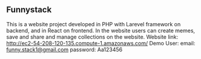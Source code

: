 
## Funnystack

This is a website project developed in PHP with Larevel framework on backend, and in React on frontend.
In the website users can create memes, save and share and manage collections on the website.
Website link: http://ec2-54-208-120-135.compute-1.amazonaws.com/
Demo User:
email: funny.stack1@gmail.com
password: Aa123456

